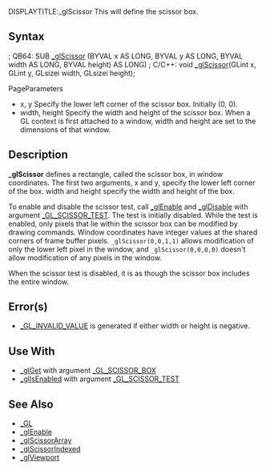 DISPLAYTITLE:_glScissor
This will define the scissor box.


## Syntax

; QB64: SUB [_glScissor](_glScissor) (BYVAL x AS LONG, BYVAL y AS LONG, BYVAL width AS LONG, BYVAL height) AS LONG)
; C/C++: void [_glScissor](_glScissor)(GLint x, GLint y, GLsizei width, GLsizei height);


PageParameters
* x, y Specify the lower left corner of the scissor box. Initially (0, 0).
* width, height Specify the width and height of the scissor box. When a GL context is first attached to a window, width and height are set to the dimensions of that window.


## Description


**_glScissor** defines a rectangle, called the scissor box, in window coordinates. The first two arguments, x and y, specify the lower left corner of the box. width and height specify the width and height of the box.

To enable and disable the scissor test, call [_glEnable](_glEnable) and [_glDisable](_glDisable) with argument [_GL_SCISSOR_TEST](_GL_SCISSOR_TEST). The test is initially disabled. While the test is enabled, only pixels that lie within the scissor box can be modified by drawing commands. Window coordinates have integer values at the shared corners of frame buffer pixels. `_glScissor(0,0,1,1)` allows modification of only the lower left pixel in the window, and `_glScissor(0,0,0,0)` doesn't allow modification of any pixels in the window.

When the scissor test is disabled, it is as though the scissor box includes the entire window.


## Error(s)

* [_GL_INVALID_VALUE](_GL_INVALID_VALUE) is generated if either width or height is negative.


## Use With

* [_glGet](_glGet) with argument [_GL_SCISSOR_BOX](_GL_SCISSOR_BOX)
* [_glIsEnabled](_glIsEnabled) with argument [_GL_SCISSOR_TEST](_GL_SCISSOR_TEST)


## See Also

* [_GL](_GL)
* [_glEnable](_glEnable)
* [_glScissorArray](_glScissorArray)
* [_glScissorIndexed](_glScissorIndexed)
* [_glViewport](_glViewport)







